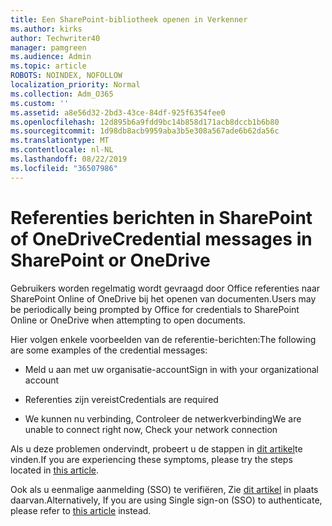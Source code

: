 ```yaml
---
title: Een SharePoint-bibliotheek openen in Verkenner
ms.author: kirks
author: Techwriter40
manager: pamgreen
ms.audience: Admin
ms.topic: article
ROBOTS: NOINDEX, NOFOLLOW
localization_priority: Normal
ms.collection: Adm_O365
ms.custom: ''
ms.assetid: a8e56d32-2bd3-43ce-84df-925f6354fee0
ms.openlocfilehash: 12d895b6a9fdd9bc14b858d171acb8dccb1b6b80
ms.sourcegitcommit: 1d98db8acb9959aba3b5e308a567ade6b62da56c
ms.translationtype: MT
ms.contentlocale: nl-NL
ms.lasthandoff: 08/22/2019
ms.locfileid: "36507986"
---
```

# <a name="credential-messages-in-sharepoint-or-onedrive"></a><span data-ttu-id="e7a09-102">Referenties berichten in SharePoint of OneDrive</span><span class="sxs-lookup"><span data-stu-id="e7a09-102">Credential messages in SharePoint or OneDrive</span></span>

<span data-ttu-id="e7a09-103">Gebruikers worden regelmatig wordt gevraagd door Office referenties naar SharePoint Online of OneDrive bij het openen van documenten.</span><span class="sxs-lookup"><span data-stu-id="e7a09-103">Users may be periodically being prompted by Office for credentials to SharePoint Online or OneDrive when attempting to open documents.</span></span>

<span data-ttu-id="e7a09-104">Hier volgen enkele voorbeelden van de referentie-berichten:</span><span class="sxs-lookup"><span data-stu-id="e7a09-104">The following are some examples of the credential messages:</span></span>

- <span data-ttu-id="e7a09-105">Meld u aan met uw organisatie-account</span><span class="sxs-lookup"><span data-stu-id="e7a09-105">Sign in with your organizational account</span></span>

- <span data-ttu-id="e7a09-106">Referenties zijn vereist</span><span class="sxs-lookup"><span data-stu-id="e7a09-106">Credentials are required</span></span>

- <span data-ttu-id="e7a09-107">We kunnen nu verbinding, Controleer de netwerkverbinding</span><span class="sxs-lookup"><span data-stu-id="e7a09-107">We are unable to connect right now, Check your network connection</span></span>

<span data-ttu-id="e7a09-108">Als u deze problemen ondervindt, probeert u de stappen in [dit artikel](https://support.microsoft.com/help/2913639/office-applications-periodically-prompt-for-credentials-to-sharepoint)te vinden.</span><span class="sxs-lookup"><span data-stu-id="e7a09-108">If you are experiencing these symptoms, please try the steps located in [this article](https://support.microsoft.com/help/2913639/office-applications-periodically-prompt-for-credentials-to-sharepoint).</span></span>

<span data-ttu-id="e7a09-109">Ook als u eenmalige aanmelding (SSO) te verifiëren, Zie [dit artikel](https://support.microsoft.com/help/4025962/cant-sign-in-after-update-to-office-2016-build-16-0-7967-on-windows-10) in plaats daarvan.</span><span class="sxs-lookup"><span data-stu-id="e7a09-109">Alternatively, If you are using Single sign-on (SSO) to authenticate, please refer to [this article](https://support.microsoft.com/help/4025962/cant-sign-in-after-update-to-office-2016-build-16-0-7967-on-windows-10) instead.</span></span>

